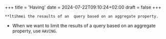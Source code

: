 +++
title = 'Having'
date = 2024-07-22T09:10:24+02:00
draft = false
+++

    **ltihmei the resaults of an  query based on an aggregate property.


-   When we want to limit the results of a query based on an aggregate property, use `HAVING`.